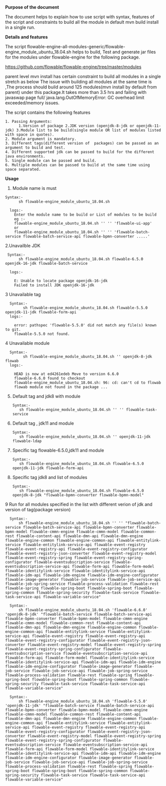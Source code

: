 **Purpose of the document**

   The document helps to explain how to use script with syntax, features of the script and constraints to build all the module in default mvn build install in a single run.

**Details and features**

   The script flowable-engine-all-modules-generic/flowable-engine_module_ubuntu_18.04.sh helps to build, Test and generate jar files for the modules under flowable-engine for the following package.
   
   https://github.com/flowable/flowable-engine/tree/master/modules

 parent level mvn install has certain constraint to build all modules in a single stretch as below
         The issue with building all modules at the same time is ,The process should build around 125 modules(mvn install by default from parent) under this package.It takes   more than 3.5 hrs and failing with javaswap page full/ java.lang.OutOfMemoryError: GC overhead limit exceeded/memory issues.

The script contains the following features 

    1. Passing Arguments: 
          1.Version of package 2.JDK version (openjdk-8-jdk or openjdk-11-jdk) 3.Module list to be build(single module OR list of modules listed with space in quotes).   
    2. Module argument is mandatory.
    3. Different tags(different version of  packages) can be passed as an argument to build and test.
    4. Different supported jdk can be passed to build for the different java environments.
    5. Single module can be passed and build.
    6. Multiple modules can be passed to build at the same time using space separated.


**Usage**

  1. Module name is must
  
    Syntax:-  
          sh flowable-engine_module_ubuntu_18.04.sh                                                       
          
      logs:- 
        Enter the module name to be build or List of modules to be build
        eg :-
        flowable-engine_module_ubuntu_18.04.sh '' '' 'flowable-ui-app'
        or
        flowable-engine_module_ubuntu_18.04.sh '' '' 'flowable-batch-service flowable-batch-service-api flowable-bpmn-converter .....'
        

  2.Unavailble JDK
  
     Syntax:-  
          sh flowable-engine_module_ubuntu_18.04.sh flowable-6.5.0 openjdk-16-jdk flowable-batch-service
      
      logs:-

        E: Unable to locate package openjdk-16-jdk
        Failed to install JDK openjdk-16-jdk

  3 Unavailable tag
     
      Syntax:- 
            sh flowable-engine_module_ubuntu_18.04.sh flowable-5.5.0 openjdk-11-jdk flowable-form-api
      logs:-

        error: pathspec 'flowable-5.5.0' did not match any file(s) known to git.
        flowable-5.5.0 not found.

  4 Unavailable module
      
      Syntax:- 
            sh flowable-engine_module_ubuntu_18.04.sh '' openjdk-8-jdk flowab
      logs:-
      
        HEAD is now at ed4261edeb Move to version 6.6.0
        flowable-6.6.0 found to checkout
        flowable-engine_module_ubuntu_18.04.sh: 96: cd: can't cd to flowab
        flowab module not found in the package ...

  5. Default tag and jdk8 with module
         
         Syntax:- 
            sh flowable-engine_module_ubuntu_18.04.sh '' '' flowable-task-service

  6. Default tag , jdk11 and module
      
         Syntax:- 
            sh flowable-engine_module_ubuntu_18.04.sh '' openjdk-11-jdk flowable-ldap


  7. Specific tag flowable-6.5.0,jdk11 and module
      
         Syntax:- 
            sh flowable-engine_module_ubuntu_18.04.sh flowable-6.5.0 openjdk-11-jdk flowable-form-api

  8. Specific tag jdk8 and list of modules
      
         Syntax:- 
            sh flowable-engine_module_ubuntu_18.04.sh flowable-6.5.0 openjdk-8-jdk "flowable-bpmn-converter flowable-bpmn-model"

  9  Run for all modules specified in the list with different verion of jdk and version of tag(package version)
      
      Syntax:- 
          sh flowable-engine_module_ubuntu_18.04.sh '' '' "flowable-batch-service flowable-batch-service-api flowable-bpmn-converter flowable-bpmn-model flowable-cmmn-engine flowable-cmmn-model flowable-common-rest flowable-content-api flowable-dmn-api flowable-dmn-engine flowable-engine-common flowable-engine-common-api flowable-entitylink-service flowable-entitylink-service-api flowable-event-registry flowable-event-registry-api flowable-event-registry-configurator flowable-event-registry-json-converter flowable-event-registry-model flowable-event-registry-spring flowable-event-registry-spring-configurator flowable-eventsubscription-service flowable-eventsubscription-service-api flowable-form-api flowable-form-model flowable-identitylink-service flowable-identitylink-service-api flowable-idm-api flowable-idm-engine flowable-idm-engine-configurator flowable-image-generator flowable-job-service flowable-job-service-api flowable-job-spring-service flowable-process-validation flowable-rest flowable-spring flowable-spring-boot flowable-spring-boot flowable-spring-common flowable-spring-security flowable-task-service flowable-task-service-api flowable-variable-service"
      
      Syntax:- 
          sh flowable-engine_module_ubuntu_18.04.sh 'flowable-6.6.0' 'openjdk-8-jdk' "flowable-batch-service flowable-batch-service-api flowable-bpmn-converter flowable-bpmn-model flowable-cmmn-engine flowable-cmmn-model flowable-common-rest flowable-content-api flowable-dmn-api flowable-dmn-engine flowable-engine-common flowable-engine-common-api flowable-entitylink-service flowable-entitylink-service-api flowable-event-registry flowable-event-registry-api flowable-event-registry-configurator flowable-event-registry-json-converter flowable-event-registry-model flowable-event-registry-spring flowable-event-registry-spring-configurator flowable-eventsubscription-service flowable-eventsubscription-service-api flowable-form-api flowable-form-model flowable-identitylink-service flowable-identitylink-service-api flowable-idm-api flowable-idm-engine flowable-idm-engine-configurator flowable-image-generator flowable-job-service flowable-job-service-api flowable-job-spring-service flowable-process-validation flowable-rest flowable-spring flowable-spring-boot flowable-spring-boot flowable-spring-common flowable-spring-security flowable-task-service flowable-task-service-api flowable-variable-service"
      
      Syntax:- 
          sh flowable-engine_module_ubuntu_18.04.sh 'flowable-5.5.0' 'openjdk-11-jdk' "flowable-batch-service flowable-batch-service-api flowable-bpmn-converter flowable-bpmn-model flowable-cmmn-engine flowable-cmmn-model flowable-common-rest flowable-content-api flowable-dmn-api flowable-dmn-engine flowable-engine-common flowable-engine-common-api flowable-entitylink-service flowable-entitylink-service-api flowable-event-registry flowable-event-registry-api flowable-event-registry-configurator flowable-event-registry-json-converter flowable-event-registry-model flowable-event-registry-spring flowable-event-registry-spring-configurator flowable-eventsubscription-service flowable-eventsubscription-service-api flowable-form-api flowable-form-model flowable-identitylink-service flowable-identitylink-service-api flowable-idm-api flowable-idm-engine flowable-idm-engine-configurator flowable-image-generator flowable-job-service flowable-job-service-api flowable-job-spring-service flowable-process-validation flowable-rest flowable-spring flowable-spring-boot flowable-spring-boot flowable-spring-common flowable-spring-security flowable-task-service flowable-task-service-api flowable-variable-service"
